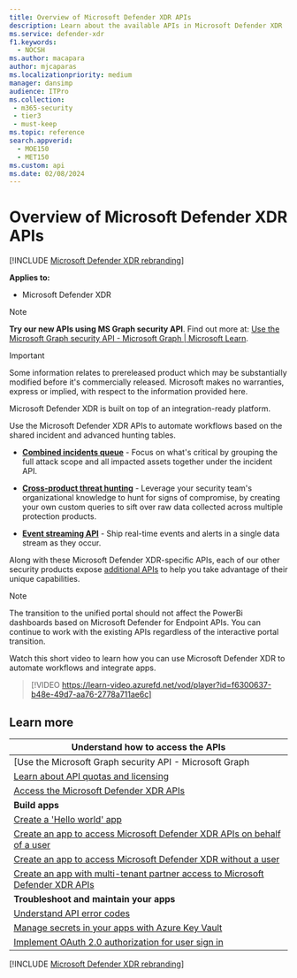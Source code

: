 ```yaml
---
title: Overview of Microsoft Defender XDR APIs
description: Learn about the available APIs in Microsoft Defender XDR
ms.service: defender-xdr
f1.keywords: 
  - NOCSH
ms.author: macapara
author: mjcaparas
ms.localizationpriority: medium
manager: dansimp
audience: ITPro
ms.collection: 
 - m365-security
 - tier3
 - must-keep
ms.topic: reference
search.appverid: 
  - MOE150
  - MET150
ms.custom: api
ms.date: 02/08/2024
---
```


# Overview of Microsoft Defender XDR APIs

[!INCLUDE [Microsoft Defender XDR rebranding](../includes/microsoft-defender.md)]

**Applies to:**

- Microsoft Defender XDR

> [!NOTE]
> **Try our new APIs using MS Graph security API**. Find out more at: [Use the Microsoft Graph security API - Microsoft Graph | Microsoft Learn](/graph/api/resources/security-api-overview).

> [!IMPORTANT]
> Some information relates to prereleased product which may be substantially modified before it's commercially released. Microsoft makes no warranties, express or implied, with respect to the information provided here.

Microsoft Defender XDR is built on top of an integration-ready platform.

Use the Microsoft Defender XDR APIs to automate workflows based on the shared incident and advanced hunting tables.

- **[Combined incidents queue](api-incident.md)** - Focus on what's critical by grouping the full attack scope and all impacted assets together under the incident API.

- **[Cross-product threat hunting](api-advanced-hunting.md)** - Leverage your security team's organizational knowledge to hunt for signs of compromise, by creating your own custom queries to sift over raw data collected across multiple protection products.

- **[Event streaming API](streaming-api.md)** - Ship real-time events and alerts in a single data stream as they occur.

Along with these Microsoft Defender XDR-specific APIs, each of our other security products expose [additional APIs](api-articles.md) to help you take advantage of their unique capabilities.

> [!NOTE]
> The transition to the unified portal should not affect the PowerBi dashboards based on Microsoft Defender for Endpoint APIs. You can continue to work with the existing APIs regardless of the interactive portal transition.

Watch this short video to learn how you can use Microsoft Defender XDR to automate workflows and integrate apps.  
> [!VIDEO https://learn-video.azurefd.net/vod/player?id=f6300637-b48e-49d7-aa76-2778a711ae6c]

## Learn more

| **Understand how to access the APIs** |
|-|
| [Use the Microsoft Graph security API - Microsoft Graph | Microsoft Learn](/graph/api/resources/security-api-overview) |
| [Learn about API quotas and licensing](/legal/microsoft-365/api-terms) |
| [Access the Microsoft Defender XDR APIs](api-access.md) |
| **Build apps** |
| [Create a 'Hello world' app](api-hello-world.md) |
| [Create an app to access Microsoft Defender XDR APIs on behalf of a user](api-create-app-user-context.md) |
| [Create an app to access Microsoft Defender XDR without a user](api-create-app-web.md) |
| [Create an app with multi-tenant partner access to Microsoft Defender XDR APIs](api-partner-access.md) |
| **Troubleshoot and maintain your apps** |
| [Understand API error codes](api-error-codes.md) |
| [Manage secrets in your apps with Azure Key Vault](/training/modules/manage-secrets-with-azure-key-vault/) |
| [Implement OAuth 2.0 authorization for user sign in](/azure/active-directory/develop/active-directory-v2-protocols-oauth-code) |
[!INCLUDE [Microsoft Defender XDR rebranding](../includes/defender-m3d-techcommunity.md)]
